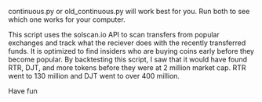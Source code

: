continuous.py or old_continuous.py will work best for you. Run both to see which one works for your computer.

This script uses the solscan.io API to scan transfers from popular exchanges and track what the reciever does with the recently transferred funds. It is optimized to find insiders who are buying coins early before they become popular. By backtesting this script, I saw that it would have found RTR, DJT, and more tokens before they were at 2 million market cap. RTR went to 130 million and DJT went to over 400 million.

Have fun
